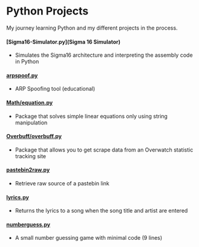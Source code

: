 # Python Projects

My journey learning Python and my different projects in the process.

#### [Sigma16-Simulator.py](Sigma 16 Simulator)
  + Simulates the Sigma16 architecture and interpreting the assembly code in Python
#### [arpspoof.py](arpspoof.py)
  + ARP Spoofing tool (educational)
#### [Math/equation.py](Math)
  + Package that solves simple linear equations only using string manipulation
#### [Overbuff/overbuff.py](Overbuff)
  + Package that allows you to get scrape data from an Overwatch statistic tracking site
#### [pastebin2raw.py](pastebin2raw.py)
  + Retrieve raw source of a pastebin link
#### [lyrics.py](lyrics.py)
  + Returns the lyrics to a song when the song title and artist are entered
#### [numberguess.py](numberguess.py)
  + A small number guessing game with minimal code (9 lines)

